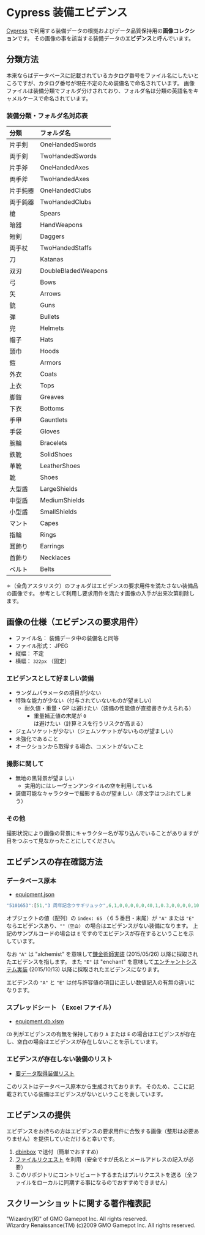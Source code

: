 # Cypress 装備エビデンス
[Cypress](https://miramiku.github.io/Cypress/) で利用する装備データの根拠およびデータ品質保持用の**画像コレクション**です。
その画像の事を該当する装備データの**エビデンス**と呼んでいます。

## 分類方法
本来ならばデータベースに記載されているカタログ番号をファイル名にしたいところですが、カタログ番号が現在不定のため装備名で命名されています。
画像ファイルは装備分類でフォルダ分けされており、フォルダ名は分類の英語名をキャメルケースで命名されています。

### 装備分類・フォルダ名対応表
| 分類     | フォルダ名          |
| :------- | :------------------ |
| 片手剣   | OneHandedSwords     |
| 両手剣   | TwoHandedSwords     |
| 片手斧   | OneHandedAxes       |
| 両手斧   | TwoHandedAxes       |
| 片手鈍器 | OneHandedClubs      |
| 両手鈍器 | TwoHandedClubs      |
| 槍       | Spears              |
| 暗器     | HandWeapons         |
| 短剣     | Daggers             |
| 両手杖   | TwoHandedStaffs     |
| 刀       | Katanas             |
| 双刃     | DoubleBladedWeapons |
| 弓       | Bows                |
| 矢       | Arrows              |
| 銃       | Guns                |
| 弾       | Bullets             |
| 兜       | Helmets             |
| 帽子     | Hats                |
| 頭巾     | Hoods               |
| 鎧       | Armors              |
| 外衣     | Coats              |
| 上衣     | Tops                |
| 脚鎧     | Greaves             |
| 下衣     | Bottoms             |
| 手甲     | Gauntlets           |
| 手袋     | Gloves              |
| 腕輪     | Bracelets           |
| 鉄靴     | SolidShoes          |
| 革靴     | LeatherShoes        |
| 靴       | Shoes               |
| 大型盾   | LargeShields        |
| 中型盾   | MediumShields       |
| 小型盾   | SmallShields        |
| マント   | Capes               |
| 指輪     | Rings               |
| 耳飾り   | Earrings            |
| 首飾り   | Necklaces           |
| ベルト   | Belts               |

`＊`（全角アスタリスク）のフォルダはエビデンスの要求用件を満たさない装備品の画像です。
参考として利用し要求用件を満たす画像の入手が出来次第削除します。

## 画像の仕様（エビデンスの要求用件）
* ファイル名： 装備データ中の装備名と同等
* ファイル形式： JPEG
* 縦幅： 不定
* 横幅： `322px` （固定）

### エビデンスとして好ましい装備
* ランダムパラメータの項目が少ない
* 特殊な能力が少ない（付与されていないものが望ましい）
	* 耐久値・重量・GP は避けたい（装備の性能値が直接書きかえられる）
		* 重量補正値の末尾が `0` は避けたい（計算ミスを行うリスクが高まる）
* ジェムソケットが少ない（ジェムソケットがないものが望ましい）
* 未強化であること
* オークションから取得する場合、コメントがないこと

### 撮影に関して
* 無地の黒背景が望ましい
	* 実用的にはレーヴェンアンタイルの空を利用している
* 装備可能なキャラクターで撮影するのが望ましい（赤文字はつぶれてしまう）

### その他
撮影状況により画像の背景にキャラクター名が写り込んでいることがありますが目をつぶって見なかったことにしてください。

## エビデンスの存在確認方法
### データベース原本
* [equipment.json](https://dl.dropboxusercontent.com/u/6164477/cypress/equipments.json)

```` javascript
"5101653":[51,"3 周年記念ウサギリュック",6,1,0,0,0,0,0,40,1,0.3,0,0,0,0,1023,0,0,0,0,0,0,0,0,0,0,0,0,0,0,0,0,0,0,0,0,0,0,0,0,0,0,0,0,0,0,0,1,0,0,0,0,0,1,-1,"","クリティカル耐性上昇",1,"",0,"3rd anniversary.<br>thank you for playing!","","","","E"]
````

オブジェクトの値（配列）の `index: 65` （６５番目・末尾）が `"A"` または `"E"` ならエビデンスあり、`""（空白）` の場合はエビデンスがない装備になります。
上記のサンプルコードの場合は `E` ですのでエビデンスが存在するということを示しています。

なお `"A"` は "alchemist" を意味して[錬金術師実装](http://www.wizardry-online.jp/event/20150526newjob/) (2015/05/26) 以降に採取されたエビデンスを指します。
また `"E"` は "enchant" を意味して[エンチャントシステム実装](http://www.wizardry-online.jp/event/20151013anniversary/enchant.aspx) (2015/10/13) 以降に採取されたエビデンスになります。

エビデンスの `"A"` と `"E"` は付与許容値の項目に正しい数値記入の有無の違いになります。

### スプレッドシート （ Excel ファイル）
* [equipment.db.xlsm](https://onedrive.live.com/redir?resid=716b8a626fb713c5!2372&authkey=!AFFFx02yh8Ck5Ss&ithint=file%2cxlsm)

`CD` 列がエビデンスの有無を保持しており `A` または `E` の場合はエビデンスが存在し、空白の場合はエビデンスが存在しないことを示しています。

### エビデンスが存在しない装備のリスト
* [要データ取得装備リスト](https://miramiku.github.io/post/wizon/cypress/non-evidence-list/)

このリストはデータベース原本から生成されております。
そのため、ここに記載されている装備はエビデンスがないということを表しています。

## エビデンスの提供
エビデンスをお持ちの方はエビデンスの要求用件に合致する画像（整形は必要ありません）を提供していただけると幸いです。

1. [dbinbox](https://dbinbox.com/miramiku) で送付（簡単でおすすめ）
1. [ファイルリクエスト](https://www.dropbox.com/request/6YQlM4clyqPDsY88eKV4) を利用（安全ですが氏名とメールアドレスの記入が必要）
1. このリポジトリにコントリビュートするまたはプルリクエストを送る（全ファイルをローカルに同期する事になるのでおすすめできません）

## スクリーンショットに関する著作権表記
"Wizardry(R)" of GMO Gamepot Inc. All rights reserved.<br>
Wizardry Renaissance(TM) (c)2009 GMO Gamepot Inc. All rights reserved.
